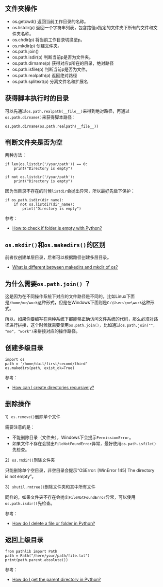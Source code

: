 ## 文件夹操作

- os.getcwd() 返回当前工作目录的名称。
- os.listdir(p) 返回一个字符串列表，包含路径p指定的文件夹下所有的文件和文件夹名称。
- os.chdir(p) 将当前工作目录切换至p。
- os.mkdir(p) 创建文件夹。
- os.path.join()
- os.path.isdir(p) 判断当前p是否为文件夹。
- os.path.dirname(p) 获得对应p所在的目录，绝对路径
- os.path.isfile(p) 判断当前p是否为文件。
- os.path.realpath(p) 返回绝对路径
- os.path.splitext(p) 分离文件名和扩展名


## 获得脚本执行时的目录

可以先通过`os.path.realpath(__file__)`来得到绝对路径，再通过`os.path.dirname()`来获得脚本路径：

```
os.path.dirname(os.path.realpath(__file__))
```


## 判断文件夹是否为空

两种方法：

```
if len(os.listdir('/your/path')) == 0:
    print("Directory is empty")

if not os.listdir('/your/path'):
    print("Directory is empty")
```

因为当目录不存在的时候`listdir`会抛出异常，所以最好先做下保护：

```
if os.path.isdir(dir_name):
    if not os.listdir(dir_name):
        print("Directory is empty")
```


参考：

- [How to check if folder is empty with Python?](https://stackoverflow.com/questions/49284015/how-to-check-if-folder-is-empty-with-python)


## `os.mkdir()`和`os.makedirs()`的区别

前者仅创建单层目录，后者可以根据路径创建多层目录。

- [What is different between makedirs and mkdir of os?](https://stackoverflow.com/questions/13819496/what-is-different-between-makedirs-and-mkdir-of-os)


## 为什么需要`os.path.join()` ？

这是因为在不同操作系统下对应的文件路径是不同的，比如Linux下面是`/home/me/work`这种形式，但是在Windows下面则是`C:\Users\me\work`这种形式。

所以，如果你要编写在两种系统下都能够正确访问文件系统的代码，那么必须对路径进行拼接，这个时候就需要使用`os.path.join()`，比如通过`os.path.join("", "me", "work")`来拼接对应的操作路径。


## 创建多级目录

```
import os
path = '/home/dail/first/second/third'
os.makedirs(path, exist_ok=True)
```

参考：

- [How can I create directories recursively? ](https://stackoverflow.com/questions/6004073/how-can-i-create-directories-recursively)


## 删除操作

1）`os.remove()`删除单个文件

需要注意的是：

- 不能删除目录（文件夹），Windows下会提示`PermissionError`。
- 如果文件不存在会抛出`FileNotFoundError`异常，最好使用`os.path.isfile()`先检查。

2）`os.rmdir()`删除文件夹

只能删除单个空目录，非空目录会提示“OSError: [WinError 145] The directory is not empty”。

3）`shutil.rmtree()`删除文件夹和其中所有文件

同样的，如果文件夹不存在会抛出`FileNotFoundError`异常，可以使用`os.path.isdir()`先检查。

参考：

- [How do I delete a file or folder in Python?](https://stackoverflow.com/questions/6996603/how-do-i-delete-a-file-or-folder-in-python)

## 返回上级目录

```
from pathlib import Path
path = Path("/here/your/path/file.txt")
print(path.parent.absolute())
```

参考：

- [How do I get the parent directory in Python?](https://stackoverflow.com/questions/2860153/how-do-i-get-the-parent-directory-in-python)
